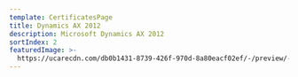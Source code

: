 ```yaml
---
template: CertificatesPage
title: Dynamics AX 2012
description: Microsoft Dynamics AX 2012
sortIndex: 2
featuredImage: >-
  https://ucarecdn.com/db0b1431-8739-426f-970d-8a80eacf02ef/-/preview/-/rotate/270/
---
```

